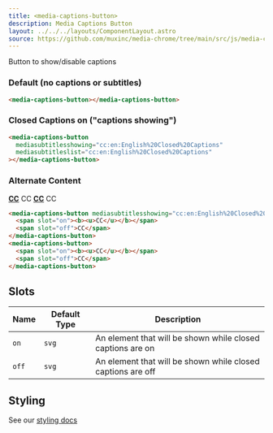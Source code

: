 ```yaml
---
title: <media-captions-button>
description: Media Captions Button
layout: ../../../layouts/ComponentLayout.astro
source: https://github.com/muxinc/media-chrome/tree/main/src/js/media-captions-button.js
---
```


Button to show/disable captions

<h3>Default (no captions or subtitles)</h3>

<media-captions-button></media-captions-button>

```html
<media-captions-button></media-captions-button>
```

<h3>Closed Captions on ("captions showing")</h3>

<media-captions-button
  mediasubtitlesshowing="cc:en:English%20Closed%20Captions"
  mediasubtitleslist="cc:en:English%20Closed%20Captions"></media-captions-button>

```html
<media-captions-button
  mediasubtitlesshowing="cc:en:English%20Closed%20Captions"
  mediasubtitleslist="cc:en:English%20Closed%20Captions"
></media-captions-button>

```

<h3>Alternate Content</h3>

<media-captions-button mediasubtitlesshowing="cc:en:English%20Closed%20Captions">
  <span slot="on"><b><u>CC</u></b></span>
  <span slot="off">CC</span>
</media-captions-button>
<media-captions-button>
  <span slot="on"><b><u>CC</u></b></span>
  <span slot="off">CC</span>
</media-captions-button>

```html
<media-captions-button mediasubtitlesshowing="cc:en:English%20Closed%20Captions">
  <span slot="on"><b><u>CC</u></b></span>
  <span slot="off">CC</span>
</media-captions-button>
<media-captions-button>
  <span slot="on"><b><u>CC</u></b></span>
  <span slot="off">CC</span>
</media-captions-button>
```

## Slots

| Name  | Default Type | Description                                                 |
| ----- | ------------ | ----------------------------------------------------------- |
| `on`  | `svg`        | An element that will be shown while closed captions are on  |
| `off` | `svg`        | An element that will be shown while closed captions are off |


## Styling

See our [styling docs](./styling#Buttons)

